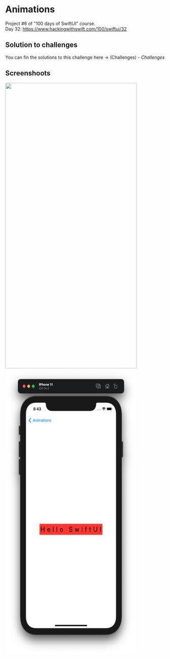 # Animations

Project #6 of "100 days of SwiftUI" course.</br>
Day 32: https://www.hackingwithswift.com/100/swiftui/32

## Solution to challenges

You can fin the solutions to this challenge here -> (Challenges) - *Challenges* 

## Screenshoots

<img src="screenshots/navigationScreen.png" width="414" height="896"/><img src="screenshots/helloScreen.png" width="414" height="896"/>



